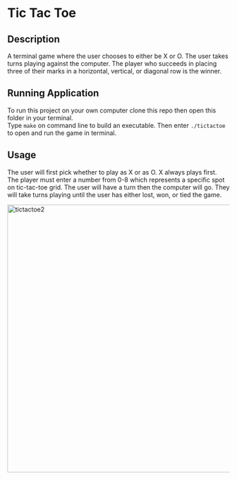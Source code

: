 # Tic Tac Toe

## Description

A terminal game where the user chooses to either be X or O. The user takes turns playing against the computer. The player who succeeds in placing three of their marks in a horizontal, vertical, or diagonal row is the winner. 

## Running Application

To run this project on your own computer clone this repo then open this folder in your terminal. <br/>
Type `make` on command line to build an executable. Then enter `./tictactoe` to open and run the game in terminal.

## Usage

The user will first pick whether to play as X or as O. X always plays first. The player must enter a number from 0-8 which represents a specific spot on tic-tac-toe grid. The user will have a turn then the computer will go. They will take turns playing until the user has either lost, won, or tied the game.  


<img width="606" alt="tictactoe2" src="https://user-images.githubusercontent.com/77226151/142332955-2aa60823-0d18-46f3-8dfd-36849e6260e5.png">


